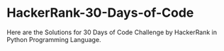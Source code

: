 # HackerRank-30-Days-of-Code
Here are the Solutions for 30 Days of Code Challenge by HackerRank in Python Programming Language. 
